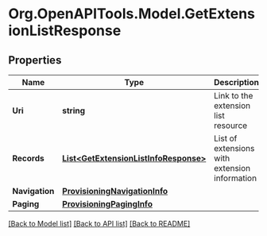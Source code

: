 
# Org.OpenAPITools.Model.GetExtensionListResponse

## Properties

Name | Type | Description | Notes
------------ | ------------- | ------------- | -------------
**Uri** | **string** | Link to the extension list resource | [optional] 
**Records** | [**List&lt;GetExtensionListInfoResponse&gt;**](GetExtensionListInfoResponse.md) | List of extensions with extension information | 
**Navigation** | [**ProvisioningNavigationInfo**](ProvisioningNavigationInfo.md) |  | [optional] 
**Paging** | [**ProvisioningPagingInfo**](ProvisioningPagingInfo.md) |  | [optional] 

[[Back to Model list]](../README.md#documentation-for-models)
[[Back to API list]](../README.md#documentation-for-api-endpoints)
[[Back to README]](../README.md)

